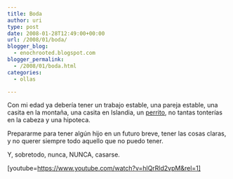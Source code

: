 ```yaml
---
title: Boda
author: uri
type: post
date: 2008-01-28T12:49:00+00:00
url: /2008/01/boda/
blogger_blog:
  - enochrooted.blogspot.com
blogger_permalink:
  - /2008/01/boda.html
categories:
  - ollas

---
```

Con mi edad ya debería tener un trabajo estable, una pareja estable, una casita en la montaña, una casita en Islandia, un [perrito][1], no tantas tonterías en la cabeza y una hipoteca.

Prepararme para tener algún hijo en un futuro breve, tener las cosas claras, y no querer siempre todo aquello que no puedo tener.

Y, sobretodo, nunca, NUNCA, casarse.

[youtube=https://www.youtube.com/watch?v=hlQrRld2vpM&rel=1]

 [1]: https://www.k9magazine.com/pictures-of-dogs/d/455-1/Bulldog+in+a+bikini_+One+doesn_t+see+that+everyday_.jpg